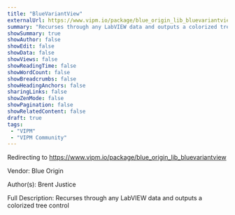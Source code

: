 ```yaml
---
title: "BlueVariantView"
externalUrl: https://www.vipm.io/package/blue_origin_lib_bluevariantview
summary: "Recurses through any LabVIEW data and outputs a colorized tree control."
showSummary: true
showAuthor: false
showEdit: false
showData: false
showViews: false
showReadingTime: false
showWordCount: false
showBreadcrumbs: false
showHeadingAnchors: false
sharingLinks: false
showZenMode: false
showPagination: false
showRelatedContent: false
draft: true
tags:
 - "VIPM"
 - "VIPM Community"
---
```


Redirecting to https://www.vipm.io/package/blue_origin_lib_bluevariantview

Vendor: Blue Origin

Author(s): Brent Justice
 
Full Description:
Recurses through any LabVIEW data and outputs a colorized tree control